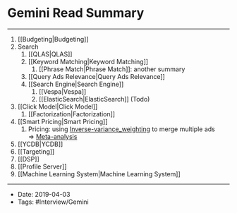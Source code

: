 # Gemini Read Summary
----



1.  [[Budgeting|Budgeting]]
2.  Search
    1.  [[QLAS|QLAS]]
    2.  [[Keyword Matching|Keyword Matching]]
        1.  [[Phrase Match|Phrase Match]]: another summary
    3.  [[Query Ads Relevance|Query Ads Relevance]]
    4.  [[Search Engine|Search Engine]]
        1.  [[Vespa|Vespa]]
        2.  [[ElasticSearch|ElasticSearch]] (Todo)
3.  [[Click Model|Click Model]]
    1.  [[Factorization|Factorization]]
4.  [[Smart Pricing|Smart Pricing]]
    1.  Pricing: using [Inverse-variance\_weighting](https://en.wikipedia.org/wiki/Inverse-variance_weighting) to merge multiple ads => [Meta-analysis](https://en.wikipedia.org/wiki/Meta-analysis)
5.  [[YCDB|YCDB]]
6.  [[Targeting]]
7.  [[DSP]]
8.  [[Profile Server]]
9.  [[Machine Learning System|Machine Learning System]]



----

- Date: 2019-04-03
- Tags: #Interview/Gemini 



